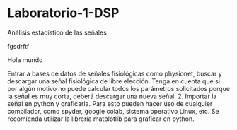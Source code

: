 # Laboratorio-1-DSP
Análisis estadístico de las señales

fgsdrftf 

Hola mundo

Entrar a bases de datos de señales fisiológicas como physionet, buscar y
descargar una señal fisiológica de libre elección. Tenga en cuenta que si por
algún motivo no puede calcular todos los parámetros solicitados porque la señal
es muy corta, deberá descargar una nueva señal.
2. Importar la señal en python y graficarla. Para esto pueden hacer uso de cualquier
compilador, como spyder, google colab, sistema operativo Linux, etc. Se
recomienda utilizar la librería matplotlib para graficar en python.
